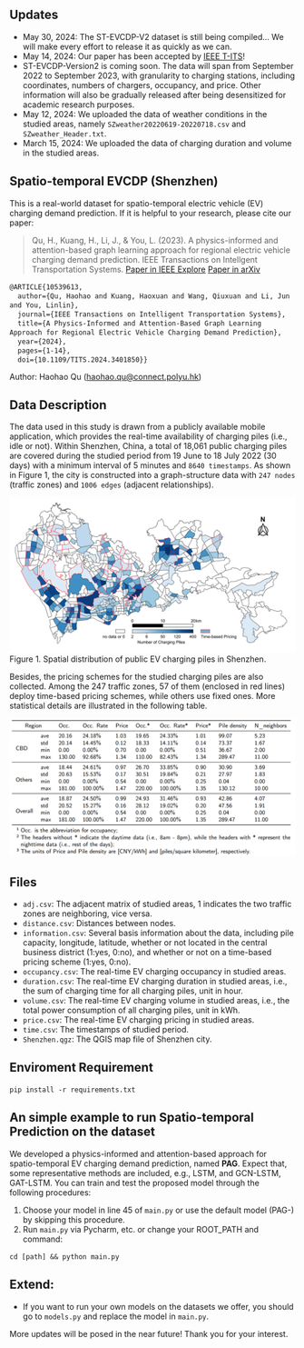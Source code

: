 ## Updates
* May 30, 2024: The ST-EVCDP-V2 dataset is still being compiled... We will make every effort to release it as quickly as we can.
* May 14, 2024:  Our paper has been accepted by [IEEE T-ITS](https://ieeexplore.ieee.org/document/10539613)!
* ST-EVCDP-Version2 is coming soon. The data will span from September 2022 to September 2023, with granularity to charging stations, including coordinates, numbers of chargers, occupancy, and price. Other information will also be gradually released after being desensitized for academic research purposes.
* May 12, 2024: We uploaded the data of weather conditions in the studied areas, namely `SZweather20220619-20220718.csv` and `SZweather_Header.txt`.
* March 15, 2024: We uploaded the data of charging duration and volume in the studied areas.

## Spatio-temporal EVCDP (Shenzhen)

This is a real-world dataset for spatio-temporal electric vehicle (EV) charging demand prediction. If it is helpful to your research, please cite our paper:

>Qu, H., Kuang, H., Li, J., & You, L. (2023). A physics-informed and attention-based graph learning approach for regional electric vehicle charging demand prediction. IEEE Transactions on Intellgent Transportation Systems. [Paper in IEEE Explore](https://ieeexplore.ieee.org/document/10539613) [Paper in arXiv](https://arxiv.org/abs/2309.05259)

```shell
@ARTICLE{10539613,
  author={Qu, Haohao and Kuang, Haoxuan and Wang, Qiuxuan and Li, Jun and You, Linlin},
  journal={IEEE Transactions on Intelligent Transportation Systems}, 
  title={A Physics-Informed and Attention-Based Graph Learning Approach for Regional Electric Vehicle Charging Demand Prediction}, 
  year={2024},
  pages={1-14},
  doi={10.1109/TITS.2024.3401850}}
```

Author: Haohao Qu (haohao.qu@connect.polyu.hk)

## Data Description

The data used in this study is drawn from a publicly available mobile application, which provides the real-time availability of charging piles (i.e., idle or not). Within Shenzhen, China, a total of 18,061 public charging piles are covered during the studied period from 19 June to 18 July 2022 (30 days) with a minimum interval of 5 minutes and `8640 timestamps`. As shown in Figure 1, the city is constructed into a graph-structure data with `247 nodes` (traffic zones) and `1006 edges` (adjacent relationships).

![avatar](figs/map.png) Figure 1. Spatial distribution of public EV charging piles in Shenzhen.

Besides, the pricing schemes for the studied charging piles are also collected. Among the 247 traffic zones, 57 of them (enclosed in red lines) deploy time-based pricing schemes, while others use fixed ones. More statistical details are illustrated in the following table.


![avatar](figs/statistics.png)

## Files
* `adj.csv`: The adjacent matrix of studied areas, 1 indicates the two traffic zones are neighboring, vice versa.
* `distance.csv`: Distances between nodes.
* `information.csv`: Several basis information about the data, including pile capacity, longitude, latitude, whether or not located in the central business district (1:yes, 0:no), and whether or not on a time-based pricing scheme (1:yes, 0:no).
* `occupancy.csv`: The real-time EV charging occupancy in studied areas.
* `duration.csv`: The real-time EV charging duration in studied areas, i.e., the sum of charging time for all charging piles, unit in hour.
* `volume.csv`: The real-time EV charging volume in studied areas, i.e., the total power consumption of all charging piles, unit in kWh.
* `price.csv`: The real-time EV charging pricing in studied areas.
* `time.csv`: The timestamps of studied period.
* `Shenzhen.qgz`: The QGIS map file of Shenzhen city.

## Enviroment Requirement
```shell
pip install -r requirements.txt
```

## An simple example to run Spatio-temporal Prediction on the dataset

We developed a physics-informed and attention-based approach for spatio-temporal EV charging demand prediction, named **PAG**. Expect that, some representative methods are included, e.g., LSTM, and GCN-LSTM, GAT-LSTM. You can train and test the proposed model through the following procedures:

1. Choose your model in line 45 of `main.py` or use the default model (PAG-) by skipping this procedure.
2. Run `main.py` via Pycharm, etc. or change your ROOT_PATH and command:

```shell
cd [path] && python main.py
```

## Extend:
* If you want to run your own models on the datasets we offer, you should go to `models.py` and replace the model in `main.py`.


More updates will be posed in the near future! Thank you for your interest.
